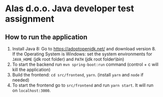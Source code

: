 # Alas d.o.o. Java developer test assignment

## How to run the application

1. Install Java 8: Go to https://adoptopenjdk.net/ and download version 8. If the Operating System is Windows: set the system environments for `JAVA_HOME` (jdk root folder) and `PATH` (jdk root folder\bin)
2. To start the backend run `mvn spring-boot:run` command (control + c will kill the application)
3. Build the frontend: `cd src/frontend`, `yarn`. (install `yarn` and `node` if needed)
4. To start the frontend go to `src/frontend` and run `yarn start`. It will run on `localhost:3000`.
